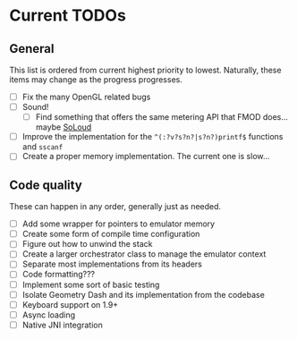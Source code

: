 # Current TODOs

## General

This list is ordered from current highest priority to lowest.
Naturally, these items may change as the progress progresses.

- [ ] Fix the many OpenGL related bugs
- [ ] Sound!
  - [ ] Find something that offers the same metering API that FMOD does... maybe [SoLoud](https://solhsa.com/soloud/)
- [ ] Improve the implementation for the `^(:?v?s?n?|s?n?)printf$` functions and `sscanf`
- [ ] Create a proper memory implementation. The current one is slow...

## Code quality

These can happen in any order, generally just as needed.

- [ ] Add some wrapper for pointers to emulator memory
- [ ] Create some form of compile time configuration
- [ ] Figure out how to unwind the stack
- [ ] Create a larger orchestrator class to manage the emulator context
- [ ] Separate most implementations from its headers
- [ ] Code formatting???
- [ ] Implement some sort of basic testing
- [ ] Isolate Geometry Dash and its implementation from the codebase
- [ ] Keyboard support on 1.9+
- [ ] Async loading
- [ ] Native JNI integration
